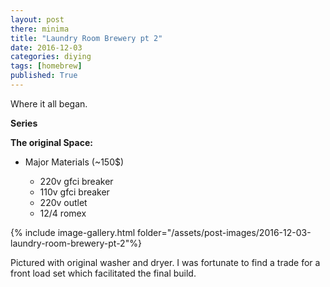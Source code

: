 ```yaml
---
layout: post
there: minima
title: "Laundry Room Brewery pt 2"
date: 2016-12-03
categories: diying
tags: [homebrew]
published: True
---
```

Where it all began.

**Series**  


<!-- excerpt -->
**The original Space:**  
- Major Materials (~150$)
  - 220v gfci breaker
  - 110v gfci breaker
  - 220v outlet
  - 12/4 romex

  <!-- excerpt -->


{% include image-gallery.html folder="/assets/post-images/2016-12-03-laundry-room-brewery-pt-2"%}

Pictured with original washer and dryer. I was fortunate to find a trade for a front load set which facilitated the final build.
